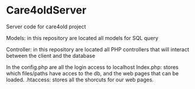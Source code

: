 # Care4oldServer
Server code for care4old project

Models: in this repository are located all models for SQL query

Controller: in this repository are located all PHP controllers that will interact between the client and the database

In the config.php are all the login access to localhost
Index.php: stores which files/paths have acces to the db, and the web pages that can be loaded.
.htaccess: stores all the shorcuts for our web pages.

